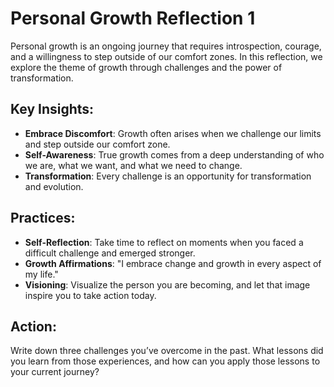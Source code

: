 # Personal Growth Reflection 1

Personal growth is an ongoing journey that requires introspection, courage, and a willingness to step outside of our comfort zones. In this reflection, we explore the theme of growth through challenges and the power of transformation.

## Key Insights:
- **Embrace Discomfort**: Growth often arises when we challenge our limits and step outside our comfort zone.
- **Self-Awareness**: True growth comes from a deep understanding of who we are, what we want, and what we need to change.
- **Transformation**: Every challenge is an opportunity for transformation and evolution.

## Practices:
- **Self-Reflection**: Take time to reflect on moments when you faced a difficult challenge and emerged stronger.
- **Growth Affirmations**: "I embrace change and growth in every aspect of my life."
- **Visioning**: Visualize the person you are becoming, and let that image inspire you to take action today.

## Action:
Write down three challenges you’ve overcome in the past. What lessons did you learn from those experiences, and how can you apply those lessons to your current journey?
